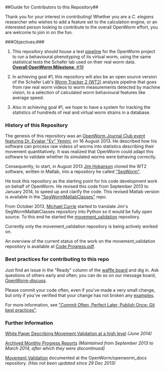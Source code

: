 ##Guide for Contributors to this Repository##

Thank you for your interest in contributing!  Whether you are a *C. elegans* researcher who wishes to add a feature set to the calculation engine, or an interested person looking to contribute to the overall OpenWorm effort, you are welcome to join in on the fun.

###Objectives:###

1. This repository should house a test [pipeline](https://github.com/OpenWorm/movement_validation/blob/master/documentation/Processing%20Pipeline.md) for the OpenWorm project to run a behavioural phenotyping of its virtual worm, using the same statistical tests the Schafer lab used on their real worm data.  
[**Overall OpenWorm Milestone**: *#19*](https://github.com/openworm/OpenWorm/issues?milestone=19&state=open)  

2. In achieving goal #1, this repository will also be an open source version of the Schafer Lab's [Worm Tracker 2 (WT2)](http://www.mrc-lmb.cam.ac.uk/wormtracker/) analysis pipeline that goes from raw real worm videos to worm measurements detected by machine vision, to a selection of calculated worm behavioural features like average speed.

3. Also in achieving goal #1, we hope to have a system for tracking the statistics of hundreds of real and virtual worm strains in a database.


### History of this Repository ###

The genesis of this repository was an [OpenWorm Journal Club event featuring Dr. Eviatar "Ev" Yemini](https://www.youtube.com/watch?v=YdBGbn_g_ls), on 16 August 2013.  He described how his software can process raw videos of worms into statistics describing their movement quantitatively.  It was realized that OpenWorm could adapt this software to validate whether its simulated worms were behaving correctly. 

Consequently, to start, in August 2013 [Jim Hokanson](https://github.com/JimHokanson) cloned the WT2 software, written in Matlab, into a repository he called ["SegWorm"](https://github.com/openworm/SegWorm).

He took this repository as the starting point for his code development work on behalf of OpenWorm.  He revised this code from September 2013 to January 2014, to speed up and clarify the code.  This revised Matlab version is available in the ["SegWormMatlabClasses"](https://github.com/JimHokanson/SegwormMatlabClasses/) repo.

From October 2013, [Michael Currie](https://github.com/MichaelCurrie) started to translate Jim's SegWormMatlabClasses repository into Python so it would be fully open source.  To this end he started the [movement_validation](https://github.com/openworm/movement_validation) repository.

Currently only the movement_validation repository is being actively worked on.

An overview of the current status of the work on the movement_validation repository is available at [Code Progress.pdf](https://github.com/openworm/movement_validation/blob/master/documentation/Code%20Progress.pdf).

### Best practices for contributing to this repo ###

Just find an issue in the "Ready" column of the [waffle board](https://waffle.io/openworm/movement_validation) and dig in.  Ask questions of others early and often; you can do so on our message board, [OpenWorm-discuss](https://groups.google.com/forum/#!forum/openworm-discuss).

Please commit your code often, even if you've made a very small change, but only if you've verified that your change has not broken any [examples](https://github.com/openworm/movement_validation/tree/master/examples).

For more information, see ["Commit Often, Perfect Later, Publish Once: Git best practices"](http://sethrobertson.github.io/GitBestPractices/).

### Further Information ###

[White Paper Describing Movement Validation at a high level](https://github.com/openworm/movement_validation/blob/master/documentation/Movement%20Validation%20White%20Paper.md) *(June 2014)*

[Archived Monthly Progress Reports](https://drive.google.com/folderview?id=0B9dU7zPD0s_LMm5RMGZGX2JEeGc&usp=sharing) *(Maintained from September 2013 to March 2014, after which they were discontinued)*

[Movement Validation](https://github.com/openworm/openworm_docs/blob/master/Projects/worm-movement.rst) documented at the OpenWorm/openworm_docs repository.  *(Has not been updated since 29 Dec 2013)*
